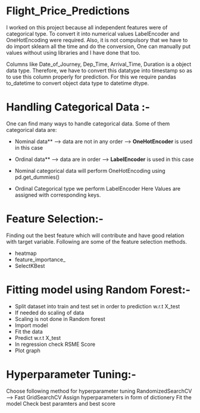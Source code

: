 # Flight_Price_Predictions
I worked on this project because all independent features were of categorical type. To convert it into numerical values LabelEncoder and OneHotEncoding were required. Also, it is not compulsory that we have to do import sklearn all the time and do the conversion, One can manually put values without using libraries and I have done that too.

Columns like Date_of_Journey, Dep_Time, Arrival_Time, Duration is a object data type. Therefore, we have to convert this datatype into timestamp so as to use this column properly for prediction. For this we require pandas to_datetime to convert object data type to datetime dtype.

# Handling Categorical Data :-
One can find many ways to handle categorical data. Some of them categorical data are:
* Nominal data** --> data are not in any order --> **OneHotEncoder** is used in this case
* Ordinal data** --> data are in order --> **LabelEncoder** is used in this case

* Nominal categorical data will perform OneHotEncoding using pd.get_dummies()
* Ordinal Categorical type we perform LabelEncoder Here Values are assigned with corresponding keys.

# Feature Selection:-
Finding out the best feature which will contribute and have good relation with target variable. Following are some of the feature selection methods.
* heatmap 
* feature_importance_ 
* SelectKBest 

# Fitting model using Random Forest:-
* Split dataset into train and test set in order to prediction w.r.t X_test
* If needed do scaling of data
* Scaling is not done in Random forest
* Import model
* Fit the data
* Predict w.r.t X_test
* In regression check RSME Score
* Plot graph

# Hyperparameter Tuning:-
Choose following method for hyperparameter tuning
RandomizedSearchCV --> Fast
GridSearchCV
Assign hyperparameters in form of dictionery
Fit the model
Check best paramters and best score
